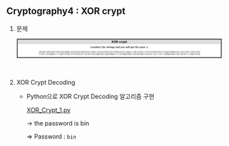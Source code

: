 ## Cryptography4 : XOR crypt



1. 문제

   ![1588341464758](.././images/1588341464758.png)

<br>

2. XOR Crypt Decoding

   - Python으로 XOR Crypt Decoding 알고리즘 구현

     [XOR_Crypt_1.py](https://github.com/Lee-YongHa/Forensic-Tool/blob/master/XOR/XOR_Crypt_1.py)
   
     → the password is bin
   
     ⇒ Password : `bin`

